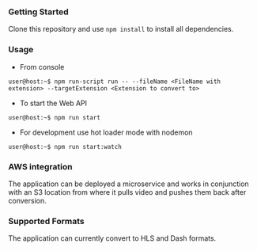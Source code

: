 ### Getting Started
Clone this repository and use `npm install` to install all dependencies.


### Usage

* From console
 ```console
 user@host:~$ npm run-script run -- --fileName <FileName with extension> --targetExtension <Extension to convert to>
 ```

* To start the Web API
 ```console
 user@host:~$ npm run start
 ```
* For development use hot loader mode with nodemon
```console
user@host:~$ npm run start:watch
```

### AWS integration
The application can be deployed a microservice and works in conjunction with an S3 location from where it pulls video and pushes them back after conversion.

### Supported Formats
The application can currently convert to HLS and Dash formats.
